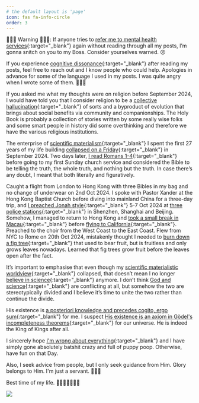 ```yaml
---
# the default layout is 'page'
icon: fas fa-info-circle
order: 3
---
```


🚨🚨🚨 Warning 🚨🚨🚨: If anyone tries to [refer me to mental health services](../posts/on-mental-illness-modern-psychology/){:target="_blank"} again without reading through all my posts, I’m gonna snitch on you to my Boss. Consider yourselves warned. 😠

If you experience [cognitive dissonance](../posts/on-cognitive-dissonance/){:target="_blank"} after reading my posts, feel free to reach out and I know people who could help. Apologies in advance for some of the language I used in my posts. I was quite angry when I wrote some of them. 🙏🫶😘

If you asked me what my thoughts were on religion before September 2024, I would have told you that I consider religion to be a [collective hallucination](../posts/on-god-collective-hallucination/){:target="_blank"} of sorts and a byproduct of evolution that brings about social benefits via community and companionships. The Holy Book is probably a collection of stories written by some really wise folks and some smart people in history did some overthinking and therefore we have the various religious institutions.

The enterprise of [scientific materialism](../posts/on-scientific-materialism/){:target="_blank"} I spent the first 27 years of my life building [collapsed on a Friday](../posts/on-holy-spirit-miracles/){:target="_blank"} in September 2024. Two days later, [I read Romans 1-4](../posts/on-my-conversion-homosexuality/){:target="_blank"} before going to my first Sunday church service and considered the Bible to be telling the truth, the whole truth, and nothing but the truth. In case there’s any doubt, I meant that both literally and figuratively.

Caught a flight from London to Hong Kong with three Bibles in my bag and no change of underwear on 2nd Oct 2024. I spoke with Pastor Xander at the Hong Kong Baptist Church before diving into mainland China for a three-day trip, and [I preached Jonah style](../posts/reasoning-behind-preaching-mainland-china-jonah-style/){:target="_blank"} 5-7 Oct 2024 at [three police stations](../posts/on-humble-pie/){:target="_blank"} in Shenzhen, Shanghai and Beijing. Somehow, I managed to return to Hong Kong and [took a small break in Macau](../posts/on-quitting-smoking/){:target="_blank"} before [flying to California](../posts/on-confirmation/){:target="_blank"}. Preached to the choir from the West Coast to the East Coast. Flew from NYC to Rome on 20th Oct 2024, mistakenly thought I needed to [burn down a fig tree](../posts/reasoning-behind-going-rome-fig-tree/){:target="_blank"} that used to bear fruit, but is fruitless and only grows leaves nowadays. Learned that fig trees grow fruit before the leaves open after the fact.

It’s important to emphasise that even though my [scientific materialistic worldview](../posts/on-scientific-materialism/){:target="_blank"} collapsed, that doesn’t mean I no longer [believe in science](../posts/on-science/){:target="_blank"} anymore. I don’t think [God and science](../posts/on-faith-precedes-reason/){:target="_blank"} are conflicting at all, but somehow the two are stereotypically divided and I believe it’s time to unite the two rather than continue the divide.

His existence is [a posteriori knowledge and precedes cogito, ergo sum](../posts/on-knowing-believing/){:target="_blank"} for me. I suspect [His existence is an axiom in Gödel's incompleteness theorems](../posts/on-gdel-incompleteness-theorems/){:target="_blank"} for our universe. He is indeed the King of Kings after all.

I sincerely hope [I'm wrong about everything](https://letter.hesaid.love/){:target="_blank"} and I have simply gone absolutely batshit crazy and full of puppy poop. Otherwise, have fun on that Day.

Also, I seek advice from people, but I only seek guidance from Him. Glory belongs to Him. I'm just a servant. 🙏🫶😘

Best time of my life. 🥹😬😍🤩🥳😱🤣

![](/6e760355a4f2267fc6c3900624861241.jpeg)